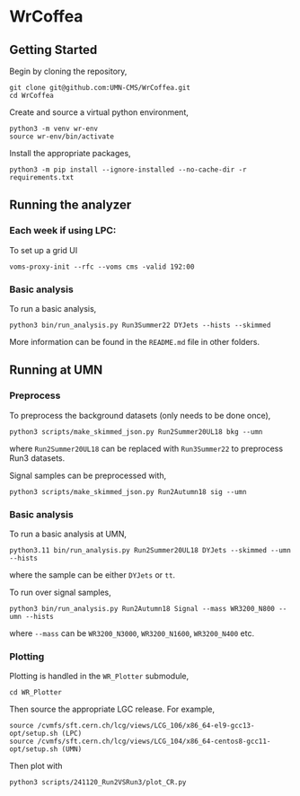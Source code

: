 # WrCoffea

## Getting Started
Begin by cloning the repository,
```
git clone git@github.com:UMN-CMS/WrCoffea.git
cd WrCoffea
```
Create and source a virtual python environment,
```
python3 -m venv wr-env
source wr-env/bin/activate
```
Install the appropriate packages,
```
python3 -m pip install --ignore-installed --no-cache-dir -r requirements.txt
```

## Running the analyzer
### Each week if using LPC:
To set up a grid UI
```
voms-proxy-init --rfc --voms cms -valid 192:00
```
### Basic analysis
To run a basic analysis, 
```
python3 bin/run_analysis.py Run3Summer22 DYJets --hists --skimmed
```
More information can be found in the `README.md` file in other folders.

## Running at UMN
### Preprocess
To preprocess the background datasets (only needs to be done once),
```
python3 scripts/make_skimmed_json.py Run2Summer20UL18 bkg --umn
```
where `Run2Summer20UL18` can be replaced with `Run3Summer22` to preprocess Run3 datasets.

Signal samples can be preprocessed with,
```
python3 scripts/make_skimmed_json.py Run2Autumn18 sig --umn
```

### Basic analysis
To run a basic analysis at UMN, 
```
python3.11 bin/run_analysis.py Run2Summer20UL18 DYJets --skimmed --umn --hists
```
where the sample can be either `DYJets` or `tt`.

To run over signal samples,
```
python3 bin/run_analysis.py Run2Autumn18 Signal --mass WR3200_N800 --umn --hists
```
where `--mass` can be `WR3200_N3000`, `WR3200_N1600`, `WR3200_N400` etc.

### Plotting
Plotting is handled in the `WR_Plotter` submodule,
```
cd WR_Plotter
```

Then source the appropriate LGC release. For example,
```
source /cvmfs/sft.cern.ch/lcg/views/LCG_106/x86_64-el9-gcc13-opt/setup.sh (LPC)
source /cvmfs/sft.cern.ch/lcg/views/LCG_104/x86_64-centos8-gcc11-opt/setup.sh (UMN)
```

Then plot with
```
python3 scripts/241120_Run2VSRun3/plot_CR.py
```
